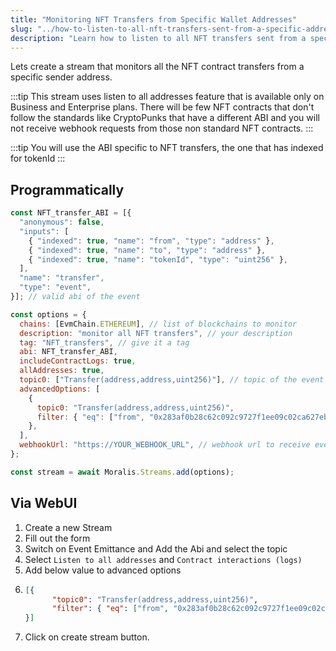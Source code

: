 ```yaml
---
title: "Monitoring NFT Transfers from Specific Wallet Addresses"
slug: "../how-to-listen-to-all-nft-transfers-sent-from-a-specific-address"
description: "Learn how to listen to all NFT transfers sent from a specific address using Moralis Streams API."
---
```


Lets create a stream that monitors all the NFT contract transfers from a specific sender address.

:::tip
This stream uses listen to all addresses feature that is available only on Business and Enterprise plans.
There will be few NFT contracts that don't follow the standards like CryptoPunks that have a different ABI and you will not receive webhook requests from those non standard NFT contracts.
:::

:::tip
You will use the ABI specific to NFT transfers, the one that has indexed for tokenId
:::

## Programmatically

```javascript
const NFT_transfer_ABI = [{
  "anonymous": false,
  "inputs": [
    { "indexed": true, "name": "from", "type": "address" },
    { "indexed": true, "name": "to", "type": "address" },
    { "indexed": true, "name": "tokenId", "type": "uint256" },
  ],
  "name": "transfer",
  "type": "event",
}]; // valid abi of the event

const options = {
  chains: [EvmChain.ETHEREUM], // list of blockchains to monitor
  description: "monitor all NFT transfers", // your description
  tag: "NFT_transfers", // give it a tag
  abi: NFT_transfer_ABI,
  includeContractLogs: true,
  allAddresses: true,
  topic0: ["Transfer(address,address,uint256)"], // topic of the event
  advancedOptions: [
    {
      topic0: "Transfer(address,address,uint256)",
      filter: { "eq": ["from", "0x283af0b28c62c092c9727f1ee09c02ca627eb7f5"] }, // only receive NFT transfer events from this address
    },
  ],
  webhookUrl: "https://YOUR_WEBHOOK_URL", // webhook url to receive events,
};

const stream = await Moralis.Streams.add(options);
```

## Via WebUI

1. Create a new Stream
2. Fill out the form
3. Switch on Event Emittance and Add the Abi and select the topic
4. Select `Listen to all addresses` and `Contract interactions (logs)`
5. Add below value to advanced options
6. ```json
   [{
         "topic0": "Transfer(address,address,uint256)",
         "filter": { "eq": ["from", "0x283af0b28c62c092c9727f1ee09c02ca627eb7f5"] }
   }]
   ```
7. Click on create stream button.
